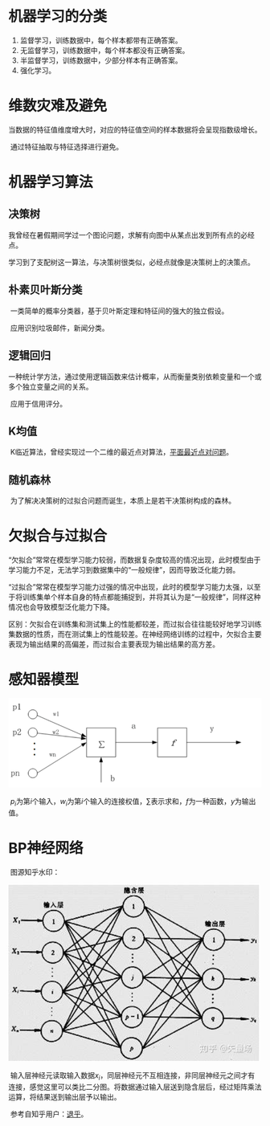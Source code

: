 # 机器学习的分类

1. 监督学习，训练数据中，每个样本都带有正确答案。
2. 无监督学习，训练数据中，每个样本都没有正确答案。
3. 半监督学习，训练数据中，少部分样本有正确答案。
4. 强化学习。

# 维数灾难及避免

​	当数据的特征值维度增大时，对应的特征值空间的样本数据将会呈现指数级增长。

​	通过特征抽取与特征选择进行避免。

# 机器学习算法

## 决策树

​	我曾经在暑假期间学过一个图论问题，求解有向图中从某点出发到所有点的必经点。

​	学习到了支配树这一算法，与决策树很类似，必经点就像是决策树上的决策点。

## 朴素贝叶斯分类

​	一类简单的概率分类器，基于贝叶斯定理和特征间的强大的独立假设。

​	应用识别垃圾邮件，新闻分类。

## 逻辑回归

​	一种统计学方法，通过使用逻辑函数来估计概率，从而衡量类别依赖变量和一个或多个独立变量之间的关系。

​	应用于信用评分。

## K均值

​	K临近算法，曾经实现过一个二维的最近点对算法，[平面最近点对问题](https://blog.csdn.net/chenyume/article/details/101975405)。

## 随机森林

​	为了解决决策树的过拟合问题而诞生，本质上是若干决策树构成的森林。

# 欠拟合与过拟合

​	“欠拟合”常常在模型学习能力较弱，而数据复杂度较高的情况出现，此时模型由于学习能力不足，无法学习到数据集中的“一般规律”，因而导致泛化能力弱。

​	“过拟合”常常在模型学习能力过强的情况中出现，此时的模型学习能力太强，以至于将训练集单个样本自身的特点都能捕捉到，并将其认为是“一般规律”，同样这种情况也会导致模型泛化能力下降。

​	区别：欠拟合在训练集和测试集上的性能都较差，而过拟合往往能较好地学习训练集数据的性质，而在测试集上的性能较差。在神经网络训练的过程中，欠拟合主要表现为输出结果的高偏差，而过拟合主要表现为输出结果的高方差。

# 感知器模型

![image-20200220200156861](1713011441%E9%99%88%E5%AE%87%E4%BD%9C%E4%B8%9A.assets/image-20200220200156861.png)

​	$p_i$为第$i$个输入，$w_i$为第$i$个输入的连接权值，$\sum$表示求和，$f$为一种函数，$y$为输出值。

# BP神经网络

​	图源知乎水印：

![image-20200221154541943](1713011441%E9%99%88%E5%AE%87%E4%BD%9C%E4%B8%9A.assets/image-20200221154541943.png)

​	输入层神经元读取输入数据$x_i$，同层神经元不互相连接，非同层神经元之间才有连接，感觉这里可以类比二分图。将数据通过输入层送到隐含层后，经过矩阵乘法运算，将结果送到输出层予以输出。

​	参考自知乎用户：[退乎](https://zhuanlan.zhihu.com/p/40601434)。